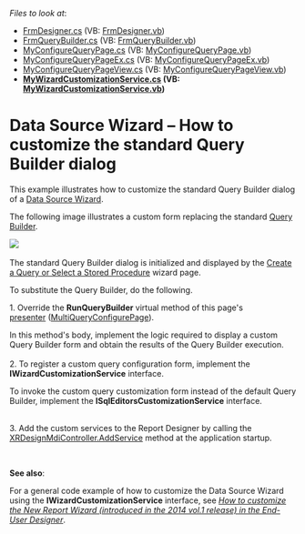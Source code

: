 <!-- default file list -->
*Files to look at*:

* [FrmDesigner.cs](./CS/ReplaceQueryBuilderSample/FrmDesigner.cs) (VB: [FrmDesigner.vb](./VB/ReplaceQueryBuilderSample/FrmDesigner.vb))
* [FrmQueryBuilder.cs](./CS/ReplaceQueryBuilderSample/FrmQueryBuilder.cs) (VB: [FrmQueryBuilder.vb](./VB/ReplaceQueryBuilderSample/FrmQueryBuilder.vb))
* [MyConfigureQueryPage.cs](./CS/ReplaceQueryBuilderSample/MyConfigureQueryPage.cs) (VB: [MyConfigureQueryPage.vb](./VB/ReplaceQueryBuilderSample/MyConfigureQueryPage.vb))
* [MyConfigureQueryPageEx.cs](./CS/ReplaceQueryBuilderSample/MyConfigureQueryPageEx.cs) (VB: [MyConfigureQueryPageEx.vb](./VB/ReplaceQueryBuilderSample/MyConfigureQueryPageEx.vb))
* [MyConfigureQueryPageView.cs](./CS/ReplaceQueryBuilderSample/MyConfigureQueryPageView.cs) (VB: [MyConfigureQueryPageView.vb](./VB/ReplaceQueryBuilderSample/MyConfigureQueryPageView.vb))
* **[MyWizardCustomizationService.cs](./CS/ReplaceQueryBuilderSample/MyWizardCustomizationService.cs) (VB: [MyWizardCustomizationService.vb](./VB/ReplaceQueryBuilderSample/MyWizardCustomizationService.vb))**
<!-- default file list end -->
# Data Source Wizard – How to customize the standard Query Builder dialog


<p>This example illustrates how to customize the standard Query Builder dialog of a <a href="https://documentation.devexpress.com/#XtraReports/CustomDocument115389">Data Source Wizard</a>.</p>
<p>The following image illustrates a custom form replacing the standard <a href="https://documentation.devexpress.com/#XtraReports/CustomDocument17308">Query Builder</a>.</p>
<p><img src="https://raw.githubusercontent.com/DevExpress-Examples/data-source-wizard-how-to-customize-the-standard-query-builder-dialog-t333785/15.2.5+/media/a0f83647-baf4-11e6-80bf-00155d62480c.png"><br><br>The standard Query Builder dialog is initialized and displayed by the <a href="https://documentation.devexpress.com/#XtraReports/CustomDocument4251">Create a Query or Select a Stored Procedure</a> wizard page.</p>
<p>To substitute the Query Builder, do the following.</p>
<p>1. Override the <strong>RunQueryBuilder</strong> virtual method of this page's <a href="https://documentation.devexpress.com/#XtraReports/CustomDocument115389">presenter</a> (<a href="https://documentation.devexpress.com/#CoreLibraries/clsDevExpressDataAccessWizardPresentersMultiQueryConfigurePage%7eTModel%7etopic">MultiQueryConfigurePage<TModel></a>).</p>
<p>In this method's body, implement the logic required to display a custom Query Builder form and obtain the results of the Query Builder execution.<br><br>2. To register a custom query configuration form, implement the <strong>IWizardCustomizationService</strong> interface.</p>
<p>To invoke the custom query customization form instead of the default Query Builder, implement the <strong>ISqlEditorsCustomizationService</strong> interface.</p>
<p><br>3. Add the custom services to the Report Designer by calling the <a href="https://documentation.devexpress.com/#XtraReports/DevExpressXtraReportsUserDesignerXRDesignMdiController_AddServicetopic">XRDesignMdiController.AddService</a> method at the application startup.</p>
<p> </p>
<p><strong>See also</strong>:</p>
<p>For a general code example of how to customize the Data Source Wizard using the <strong>IWizardCustomizationService</strong> interface, see <em><a href="https://www.devexpress.com/Support/Center/p/T140683">How to customize the New Report Wizard (introduced in the 2014 vol.1 release) in the End-User Designer</a></em>.</p>

<br/>


